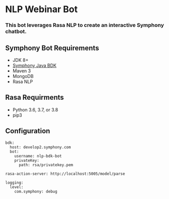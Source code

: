# NLP Webinar Bot

### This bot leverages Rasa NLP to create an interactive Symphony chatbot. 

## Symphony Bot Requirements
* JDK 8+
* [Symphony Java BDK](https://github.com/finos/symphony-bdk-java)
* Maven 3
* MongoDB
* Rasa NLP

## Rasa Requirments
* Python 3.6, 3.7, or 3.8 
* pip3 

## Configuration

```
bdk:
  host: develop2.symphony.com
  bot:
    username: nlp-bdk-bot
    privateKey:
      path: rsa/privatekey.pem

rasa-action-server: http://localhost:5005/model/parse

logging:
  level:
    com.symphony: debug
```


